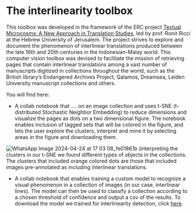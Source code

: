 # The interlinearity toolbox
This toolbox was developed in the framework of the ERC project [Textual Microcosms: A New Approach in Translation Studies](https://textualmicrocosms.huji.ac.il/), led by prof. Ronit Ricci at the Hebrew University of Jerusalem. The project strives to explore and document the phenomenon of interlinear translations produced between the late 16th and 20th centuries in the Indonesian-Malay world. This computer vision toolbox was devised to facilitate the mission of retrieving pages that contain interlinear translations among a vast number of manuscripts digitized in collections throughout the world, such as the British library’s Endangered Archives Project, Qalamos, Dreamsea, Leiden University manuscript collections and others. 

You will find here:
* A collab notebook that …. on an image collection and uses t-SNE (t-distributed Stochastic Neighbor Embedding) to reduce dimensions and visualize the pages as dots on a two dimensional figure. The notebook enables inclusion of tagged sets that will be colored in the figure, and lets the user explore the clusters, interpret and mine it by selecting areas in the figure and downloading them. 



![WhatsApp Image 2024-04-24 at 17 03 08_fe01861b](https://github.com/sharon-kurant/interlinearity_toolbox/assets/65344674/49ec196e-44be-4e92-aaa7-28f385896191)
(interpreting the clusters in our t-SNE we found different types of objects in the collections. The clusters that included orange colored dots are those that included images pre-annotated as including interlinear translations.
* A collab notebook that enables training a custom model to recognize a visual phenomenon in a collection of images (in our case, interlinear lines).  The model can then be used to classify a collection according to a chosen threshold of confidence and output a csv of the results. 
To download the model we trained for interlinearity detection, click  [here](https://drive.google.com/drive/folders/10mdS8AKVqfd7svAZCgSEIkrbuer3gmX1?usp=sharing). 


